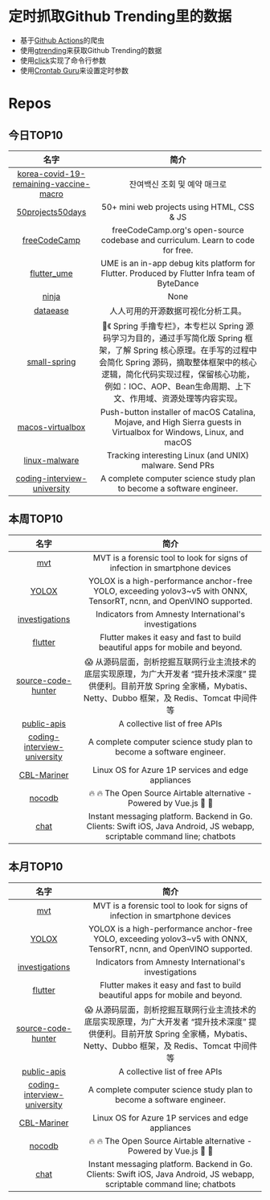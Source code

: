 # 定时抓取Github Trending里的数据
* 基于[Github Actions](https://docs.github.com/en/actions)的爬虫
* 使用[gtrending](https://github.com/hedythedev/gtrending)来获取Github Trending的数据
* 使用[click](https://github.com/pallets/click)实现了命令行参数
* 使用[Crontab Guru](https://crontab.guru/)来设置定时参数

# Repos
## 今日TOP10 
<!-- START OF DAILY_TOP10_REPOS -->
| 名字 | 简介 |
| :----: | :----: |
| [korea-covid-19-remaining-vaccine-macro](https://github.com/SJang1/korea-covid-19-remaining-vaccine-macro) | 잔여백신 조회 및 예약 매크로 |
| [50projects50days](https://github.com/bradtraversy/50projects50days) | 50+ mini web projects using HTML, CSS & JS |
| [freeCodeCamp](https://github.com/freeCodeCamp/freeCodeCamp) | freeCodeCamp.org's open-source codebase and curriculum. Learn to code for free. |
| [flutter_ume](https://github.com/bytedance/flutter_ume) | UME is an in-app debug kits platform for Flutter. Produced by Flutter Infra team of ByteDance |
| [ninja](https://github.com/MoonBegonia/ninja) | None |
| [dataease](https://github.com/dataease/dataease) | 人人可用的开源数据可视化分析工具。 |
| [small-spring](https://github.com/fuzhengwei/small-spring) | 🌱《 Spring 手撸专栏》，本专栏以 Spring 源码学习为目的，通过手写简化版 Spring 框架，了解 Spring 核心原理。在手写的过程中会简化 Spring 源码，摘取整体框架中的核心逻辑，简化代码实现过程，保留核心功能，例如：IOC、AOP、Bean生命周期、上下文、作用域、资源处理等内容实现。 |
| [macos-virtualbox](https://github.com/myspaghetti/macos-virtualbox) | Push-button installer of macOS Catalina, Mojave, and High Sierra guests in Virtualbox for Windows, Linux, and macOS |
| [linux-malware](https://github.com/timb-machine/linux-malware) | Tracking interesting Linux (and UNIX) malware. Send PRs |
| [coding-interview-university](https://github.com/jwasham/coding-interview-university) | A complete computer science study plan to become a software engineer. |
<!-- END OF DAILY_TOP10_REPOS -->

## 本周TOP10
<!-- START OF WEEKLY_TOP10_REPOS -->
| 名字 | 简介 |
| :----: | :----: |
| [mvt](https://github.com/mvt-project/mvt) | MVT is a forensic tool to look for signs of infection in smartphone devices |
| [YOLOX](https://github.com/Megvii-BaseDetection/YOLOX) | YOLOX is a high-performance anchor-free YOLO, exceeding yolov3~v5 with ONNX, TensorRT, ncnn, and OpenVINO supported. |
| [investigations](https://github.com/AmnestyTech/investigations) | Indicators from Amnesty International's investigations |
| [flutter](https://github.com/flutter/flutter) | Flutter makes it easy and fast to build beautiful apps for mobile and beyond. |
| [source-code-hunter](https://github.com/doocs/source-code-hunter) | 😱 从源码层面，剖析挖掘互联网行业主流技术的底层实现原理，为广大开发者 “提升技术深度” 提供便利。目前开放 Spring 全家桶，Mybatis、Netty、Dubbo 框架，及 Redis、Tomcat 中间件等 |
| [public-apis](https://github.com/public-apis/public-apis) | A collective list of free APIs |
| [coding-interview-university](https://github.com/jwasham/coding-interview-university) | A complete computer science study plan to become a software engineer. |
| [CBL-Mariner](https://github.com/microsoft/CBL-Mariner) | Linux OS for Azure 1P services and edge appliances |
| [nocodb](https://github.com/nocodb/nocodb) | 🔥 🔥 The Open Source Airtable alternative - Powered by Vue.js 🚀 🚀 |
| [chat](https://github.com/tinode/chat) | Instant messaging platform. Backend in Go. Clients: Swift iOS, Java Android, JS webapp, scriptable command line; chatbots |
<!-- END OF WEEKLY_TOP10_REPOS -->

## 本月TOP10
<!-- START OF MONTHLY_TOP10_REPOS -->
| 名字 | 简介 |
| :----: | :----: |
| [mvt](https://github.com/mvt-project/mvt) | MVT is a forensic tool to look for signs of infection in smartphone devices |
| [YOLOX](https://github.com/Megvii-BaseDetection/YOLOX) | YOLOX is a high-performance anchor-free YOLO, exceeding yolov3~v5 with ONNX, TensorRT, ncnn, and OpenVINO supported. |
| [investigations](https://github.com/AmnestyTech/investigations) | Indicators from Amnesty International's investigations |
| [flutter](https://github.com/flutter/flutter) | Flutter makes it easy and fast to build beautiful apps for mobile and beyond. |
| [source-code-hunter](https://github.com/doocs/source-code-hunter) | 😱 从源码层面，剖析挖掘互联网行业主流技术的底层实现原理，为广大开发者 “提升技术深度” 提供便利。目前开放 Spring 全家桶，Mybatis、Netty、Dubbo 框架，及 Redis、Tomcat 中间件等 |
| [public-apis](https://github.com/public-apis/public-apis) | A collective list of free APIs |
| [coding-interview-university](https://github.com/jwasham/coding-interview-university) | A complete computer science study plan to become a software engineer. |
| [CBL-Mariner](https://github.com/microsoft/CBL-Mariner) | Linux OS for Azure 1P services and edge appliances |
| [nocodb](https://github.com/nocodb/nocodb) | 🔥 🔥 The Open Source Airtable alternative - Powered by Vue.js 🚀 🚀 |
| [chat](https://github.com/tinode/chat) | Instant messaging platform. Backend in Go. Clients: Swift iOS, Java Android, JS webapp, scriptable command line; chatbots |
<!-- END OF MONTHLY_TOP10_REPOS -->
